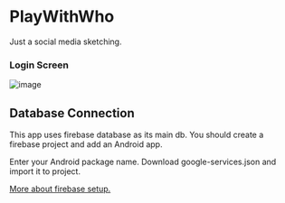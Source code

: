# PlayWithWho
Just a social media sketching.

### Login Screen
![image](https://user-images.githubusercontent.com/44502981/175011094-8a2f43bb-90dd-446f-a528-ffb041cbe2ab.png)

## Database Connection
This app uses firebase database as its main db. You should create a firebase project and add an Android app. 

Enter your Android package name. Download google-services.json and import it to project.

[More about firebase setup.](https://firebase.google.com/docs/android/setup)
